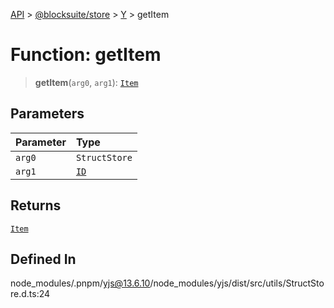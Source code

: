 [API](../../../../../index.md) > [@blocksuite/store](../../../index.md) > [Y](../index.md) > getItem

# Function: getItem

> **getItem**(`arg0`, `arg1`): [`Item`](../classes/class.Item.md)

## Parameters

| Parameter | Type |
| :------ | :------ |
| `arg0` | `StructStore` |
| `arg1` | [`ID`](../classes/class.ID.md) |

## Returns

[`Item`](../classes/class.Item.md)

## Defined In

node\_modules/.pnpm/yjs@13.6.10/node\_modules/yjs/dist/src/utils/StructStore.d.ts:24
